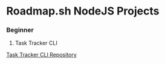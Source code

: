 # Roadmap.sh NodeJS Projects

### Beginner

1. Task Tracker CLI

[Task Tracker CLI Repository](https://github.com/pirateIV/nodejs-projects/tree/master/task-tracker-cli)